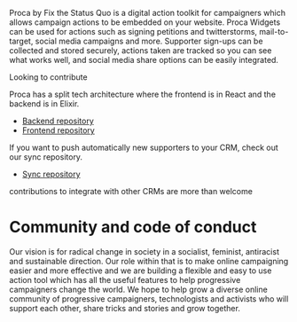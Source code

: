 Proca by Fix the Status Quo is a digital action toolkit for campaigners which allows campaign actions to be embedded on your website. 
Proca Widgets can be used for actions such as signing petitions and twitterstorms, mail-to-target, social media campaigns and more. 
Supporter sign-ups can be collected and stored securely, actions taken are tracked so you can see what works well, and social media share options can be easily integrated.

Looking to contribute

Proca has a split tech architecture where the frontend is in React and the backend is in Elixir.

- [Backend repository](https://github.com/fixthestatusquo/proca-server)
- [Frontend repository](https://github.com/fixthestatusquo/proca)

If you want to push automatically new supporters to your CRM, check out our sync repository.

- [Sync repository](https://github.com/fixthestatusquo/proca-sync)

contributions to integrate with other CRMs are more than welcome

# Community and code of conduct

Our vision is for radical change in society in a socialist, feminist, antiracist and sustainable direction. Our role within that is to make online campaigning easier and more effective and we are building a flexible and easy to use action tool which has all the useful features to help progressive campaigners change the world. We hope to help grow a diverse online community of progressive campaigners, technologists and activists who will support each other, share tricks and stories and grow together.

